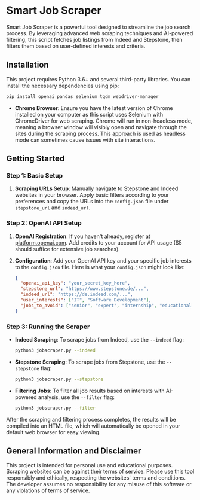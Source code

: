 # Smart Job Scraper

Smart Job Scraper is a powerful tool designed to streamline the job search process. By leveraging advanced web scraping techniques and AI-powered filtering, this script fetches job listings from Indeed and Stepstone, then filters them based on user-defined interests and criteria.

## Installation

This project requires Python 3.6+ and several third-party libraries. You can install the necessary dependencies using pip:

```bash
pip install openai pandas selenium tqdm webdriver-manager
```

- **Chrome Browser**: Ensure you have the latest version of Chrome installed on your computer as this script uses Selenium with ChromeDriver for web scraping. Chrome will run in non-headless mode, meaning a browser window will visibly open and navigate through the sites during the scraping process. This approach is used as headless mode can sometimes cause issues with site interactions. 
  
## Getting Started

### Step 1: Basic Setup

1. **Scraping URLs Setup**: Manually navigate to Stepstone and Indeed websites in your browser. Apply basic filters according to your preferences and copy the URLs into the `config.json` file under `stepstone_url` and `indeed_url`.

### Step 2: OpenAI API Setup

1. **OpenAI Registration**: If you haven't already, register at [platform.openai.com](https://platform.openai.com/). Add credits to your account for API usage ($5 should suffice for extensive job searches).

2. **Configuration**: Add your OpenAI API key and your specific job interests to the `config.json` file. Here is what your `config.json` might look like:

    ```json
    {
      "openai_api_key": "your_secret_key_here",
      "stepstone_url": "https://www.stepstone.de/...",
      "indeed_url": "https://de.indeed.com/...",
      "user_interests": ["IT", "Software Development"],
      "jobs_to_avoid": ["senior", "expert", "internship", "educational training", "Data Analysis", "SAP"]
    }
    ```

### Step 3: Running the Scraper

- **Indeed Scraping**: To scrape jobs from Indeed, use the `--indeed` flag:

    ```bash
    python3 jobscraper.py --indeed
    ```

- **Stepstone Scraping**: To scrape jobs from Stepstone, use the `--stepstone` flag:

    ```bash
    python3 jobscraper.py --stepstone
    ```

- **Filtering Jobs**: To filter all job results based on interests with AI-powered analysis, use the `--filter` flag:

    ```bash
    python3 jobscraper.py --filter
    ```
After the scraping and filtering process completes, the results will be compiled into an HTML file, which will automatically be opened in your default web browser for easy viewing.

## General Information and Disclaimer

This project is intended for personal use and educational purposes. Scraping websites can be against their terms of service. Please use this tool responsibly and ethically, respecting the websites' terms and conditions. The developer assumes no responsibility for any misuse of this software or any violations of terms of service.
